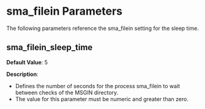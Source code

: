 # sma_filein Parameters

The following parameters reference the sma_filein setting for the sleep time.

## sma_filein_sleep_time

**Default Value**: 5

**Description**:

* Defines the number of seconds for the process sma_filein to wait between checks of the MSGIN directory.
* The value for this parameter must be numeric and greater than zero.



